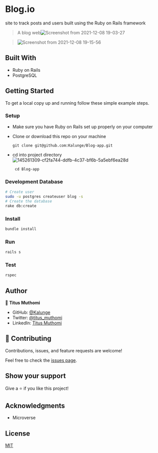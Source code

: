 # Blog.io
site to track posts and users built using the Ruby on Rails framework

> A blog web![Screenshot from 2021-12-08 19-03-27](https://user-images.githubusercontent.com/50773868/145261309-cf2fa744-ddfb-4c37-bf6b-5a5ebf6ea28d.png)

> ![Screenshot from 2021-12-08 19-15-56](https://user-images.githubusercontent.com/50773868/145261871-029e8270-8a4b-4615-b66d-912c90433104.png)




## Built With

- Ruby on Rails
- PostgreSQL

## Getting Started

To get a local copy up and running follow these simple example steps.



### Setup

- Make sure you have Ruby on Rails set up properly on your computer
- Clone or download this repo on your machine
  
  ```git clone git@github.com:Kalunge/Blog-app.git```
- cd into project directory![145261309-cf2fa744-ddfb-4c37-bf6b-5a5ebf6ea28d](https://user-images.githubusercontent.com/50773868/145261402-cc401dbf-f42f-4b09-b291-5605678952ee.png)

  
  ``` cd Blog-app```

### Development Database

```sh
# Create user
sudo -u postgres createuser blog -s
# Create the database
rake db:create
```

### Install

```sh
bundle install
```

### Run

```sh
rails s
```

### Test

```sh
rspec
```

## Author

👤 **Titus Muthomi**

- GitHub: [@Kalunge](https://github.com/Kalunge)
- Twitter: [@titus_muthomi](https://twitter.com/titus_muthomi)
- LinkedIn: [Titus Muthomi](https://www.linkedin.com/in/muthomi-titus-295024181/)
## 🤝 Contributing

Contributions, issues, and feature requests are welcome!

Feel free to check the [issues page](https://github.com/Kalunge/Blog-app/issues).

## Show your support

Give a ⭐️ if you like this project!

## Acknowledgments

- Microverse

## License

[MIT](./LICENSE)
